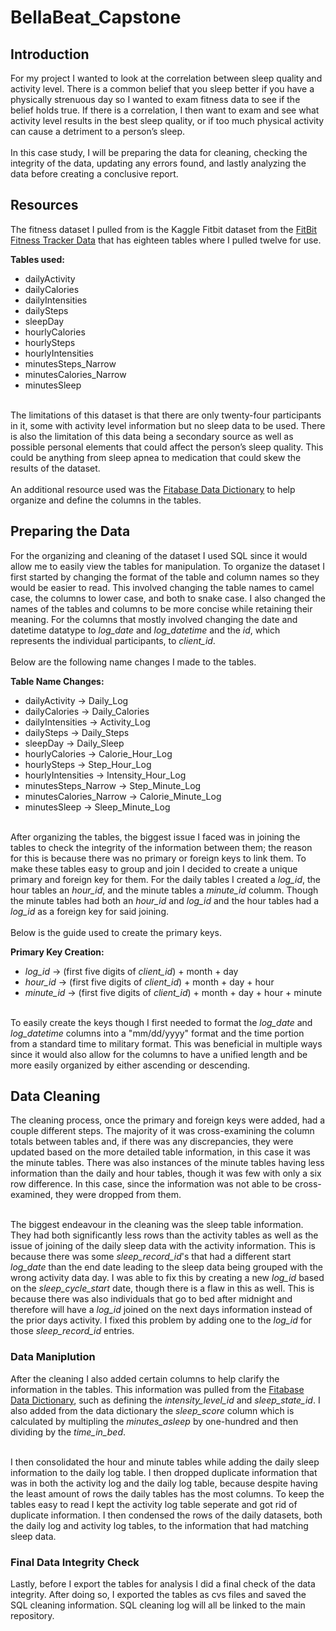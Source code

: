 # BellaBeat_Capstone

## Introduction
For my project I wanted to look at the correlation between sleep quality and activity level. There is a common belief that you sleep better if you have a physically strenuous day so I wanted to exam fitness data to see if the belief holds true. If there is a correlation, I then want to exam and see what activity level results in the best sleep quality, or if too much physical activity can cause a detriment to a person’s sleep.</br>
</br>In this case study, I will be preparing the data for cleaning, checking the integrity of the data, updating any errors found, and lastly analyzing the data before creating a conclusive report.</br>

## Resources
The fitness dataset I pulled from is the Kaggle Fitbit dataset from the [FitBit Fitness Tracker Data](https://www.kaggle.com/datasets/arashnic/fitbit) that has eighteen tables where I pulled twelve for use.
 
**Tables used:**
- dailyActivity
- dailyCalories
- dailyIntensities
- dailySteps
- sleepDay
- hourlyCalories
- hourlySteps
- hourlyIntensities
- minutesSteps_Narrow
- minutesCalories_Narrow
- minutesSleep</br>

</br>The limitations of this dataset is that there are only twenty-four participants in it, some with activity level information but no sleep data to be used. There is also the limitation of this data being a secondary source as well as possible personal elements that could affect the person’s sleep quality. This could be anything from sleep apnea to medication that could skew the results of the dataset.</br>
</br>An additional resource used was the [Fitabase Data Dictionary](https://www.fitabase.com/media/1930/fitabasedatadictionary102320.pdf) to help organize and define the columns in the tables.</br>

## Preparing the Data
For the organizing and cleaning of the dataset I used SQL since it would allow me to easily view the tables for manipulation. To organize the dataset I first started by changing the format of the table and column names so they would be easier to read. This involved changing the table names to camel case, the columns to lower case, and both to snake case. I also changed the names of the tables and columns to be more concise while retaining their meaning. For the columns that mostly involved changing the date and datetime datatype to *log_date* and *log_datetime* and the *id*, which represents the individual participants, to *client_id*.</br>
</br>Below are the following name changes I made to the tables.

**Table Name Changes:**
- dailyActivity -> Daily_Log
- dailyCalories -> Daily_Calories
- dailyIntensities -> Activity_Log
- dailySteps -> Daily_Steps
- sleepDay -> Daily_Sleep
- hourlyCalories -> Calorie_Hour_Log
- hourlySteps -> Step_Hour_Log
- hourlyIntensities -> Intensity_Hour_Log
- minutesSteps_Narrow -> Step_Minute_Log
- minutesCalories_Narrow -> Calorie_Minute_Log
- minutesSleep -> Sleep_Minute_Log</br>

</br>After organizing the tables, the biggest issue I faced was in joining the tables to check the integrity of the information between them; the reason for this is because there was no primary or foreign keys to link them. To make these tables easy to group and join I decided to create a unique primary and foreign key for them. For the daily tables I created a *log_id*, the hour tables an *hour_id*, and the minute tables a *minute_id* columm. Though the minute tables had both an *hour_id* and *log_id* and the hour tables had a *log_id* as a foreign key for said joining.</br>
</br>Below is the guide used to create the primary keys.

**Primary Key Creation:**
- *log_id* -> (first five digits of *client_id*) + month + day
- *hour_id* -> (first five digits of *client_id*) + month + day + hour
- *minute_id* -> (first five digits of *client_id*) + month + day + hour + minute</br>

</br>To easily create the keys though I first needed to format the *log_date* and *log_datetime* columns into a "mm/dd/yyyy" format and the time portion from a standard time to military format. This was beneficial in multiple ways since it would also allow for the columns to have a unified length and be more easily organized by either ascending or descending.</br>

## Data Cleaning
The cleaning process, once the primary and foreign keys were added, had a couple different steps. The majority of it was cross-examining the column totals between tables and, if there was any discrepancies, they were updated based on the more detailed table information, in this case it was the minute tables. There was also instances of the minute tables having less information than the daily and hour tables, though it was few with only a six row difference. In this case, since the information was not able to be cross-examined, they were dropped from them.</br>

</br>The biggest endeavour in the cleaning was the sleep table information. They had both significantly less rows than the activity tables as well as the issue of joining of the daily sleep data with the activity information. This is because there was some *sleep_record_id*'s that had a different start *log_date* than the end date leading to the sleep data being grouped with the wrong activity data day. I was able to fix this by creating a new *log_id* based on the *sleep_cycle_start* date, though there is a flaw in this as well. This is because there was also individuals that go to bed after midnight and therefore will have a *log_id* joined on the next days information instead of the prior days activity. I fixed this problem by adding one to the *log_id* for those *sleep_record_id* entries.</br>

### Data Maniplution
After the cleaning I also added certain columns to help clarify the information in the tables. This information was pulled from the [Fitabase Data Dictionary](https://www.fitabase.com/media/1930/fitabasedatadictionary102320.pdf), such as defining the *intensity_level_id* and *sleep_state_id*. I also added from the data dictionary the *sleep_score* column which is calculated by multipling the *minutes_asleep* by one-hundred and then dividing by the *time_in_bed*.</br>

</br>I then consolidated the hour and minute tables while adding the daily sleep information to the daily log table. I then dropped duplicate information that was in both the activity log and the daily log table, because despite having the least amount of rows the daily tables has the most columns. To keep the tables easy to read I kept the activity log table seperate and got rid of duplicate information. I then condensed the rows of the daily datasets, both the daily log and activity log tables, to the information that had matching sleep data.</br>

### Final Data Integrity Check
Lastly, before I export the tables for analysis I did a final check of the data integrity. After doing so, I exported the tables as cvs files and saved the SQL cleaning information. SQL cleaning log will all be linked to the main repository.
